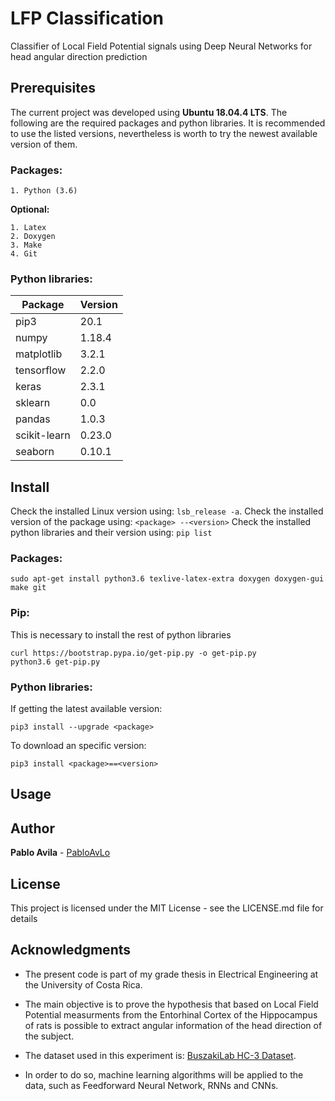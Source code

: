 # LFP Classification
Classifier of Local Field Potential signals using Deep Neural Networks for head angular direction prediction 

## Prerequisites
The current project was developed using **Ubuntu 18.04.4 LTS**.
The following are the required packages and python libraries.
It is recommended to use the listed versions, nevertheless is worth to try the newest available version of them.

### Packages:
```
1. Python (3.6) 
```

**Optional:**
```
1. Latex
2. Doxygen
3. Make
4. Git
```

### Python libraries:
Package | Version
------- | --------
pip3 | 20.1
numpy | 1.18.4
matplotlib | 3.2.1 
tensorflow | 2.2.0
keras | 2.3.1
sklearn | 0.0
pandas | 1.0.3
scikit-learn | 0.23.0
seaborn | 0.10.1


## Install

Check the installed Linux version using: `lsb_release -a`.
Check the installed version of the package using: `<package> --<version>`
Check the installed python libraries and their version using: `pip list`

### Packages:
```
sudo apt-get install python3.6 texlive-latex-extra doxygen doxygen-gui make git
```

### Pip:

This is necessary to install the rest of python libraries

```
curl https://bootstrap.pypa.io/get-pip.py -o get-pip.py
python3.6 get-pip.py
```

### Python libraries:

If getting the latest available version:
```
pip3 install --upgrade <package>
```

To download an specific version:
```
pip3 install <package>==<version>
```
 
## Usage


## Author
**Pablo Avila** - [PabloAvLo](https://github.com/PabloAvLo)

## License
This project is licensed under the MIT License - see the LICENSE.md file for details

## Acknowledgments

* The present code is part of my grade thesis in Electrical Engineering at the University of Costa Rica.

* The main objective is to prove the hypothesis that based on Local Field Potential measurments from the Entorhinal Cortex of the Hippocampus of rats is possible to extract angular information of the head direction of the subject. 

* The dataset used in this experiment is: [BuszakiLab HC-3 Dataset](https://crcns.org/data-sets/hc/hc-3/about-hc-3/?searchterm=LFP).

* In order to do so, machine learning algorithms will be applied to the data, such as Feedforward Neural Network, RNNs and CNNs.
